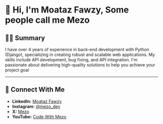 # 👋 Hi, I'm Moataz Fawzy, Some people call me Mezo

## 🧑‍💻 Summary  
I have over 4 years of experience in back-end development with Python (Django), specializing in creating robust and scalable web applications. My skills include API development, bug fixing, and API integration. I'm passionate about delivering high-quality solutions to help you achieve your project goal

---


## 🤝 **Connect With Me**
- **LinkedIn:** [Moataz Fawzy](https://www.linkedin.com/in/moataz-fawzy-backend)  
- **Instagram:** [@mezo_dev](https://www.instagram.com/mezo_dev/)  
- **X:** [Mezo](https://x.com/Mezo0345)
- **YouTube:** [Code With Mezo](https://youtube.com/@codewithmezo)  




